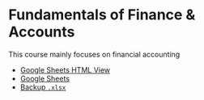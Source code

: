 # Fundamentals of Finance & Accounts

This course mainly focuses on financial accounting

- [Google Sheets HTML View](https://docs.google.com/spreadsheets/d/e/2PACX-1vQOe8w66LoM2Z2WIF83lDkFSXblWUKdsBNTP89FBcFlYGc4nv3fVptcAf7h3CVW9jqRcV2EYOoeQkGA/pubhtml)
- [Google Sheets](https://docs.google.com/spreadsheets/d/1bv3lSLNlvbCq1KiVeV2V3HI49OwRfLbdSf1YsKhET7g)
- [Backup `.xlsx`](./sheets/FFA.xlsx)